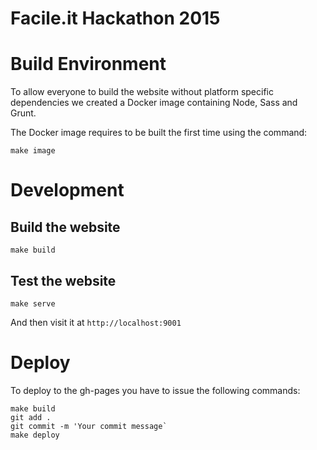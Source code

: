 # Facile.it Hackathon 2015

# Build Environment
To allow everyone to build the website without platform specific dependencies
we created a Docker image  containing Node, Sass and Grunt.

The Docker image requires to be built the first time using the command:

```
make image
```

# Development

## Build the website

```
make build
```

## Test the website

```
make serve
```
And then visit it at `http://localhost:9001`


# Deploy

To deploy to the gh-pages you have to issue the following commands:

```
make build
git add .
git commit -m 'Your commit message`
make deploy
```
